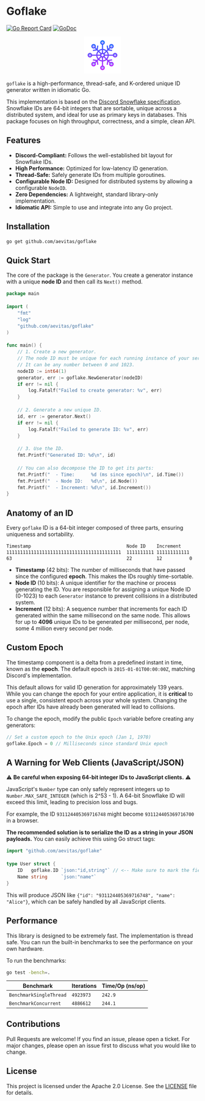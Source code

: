 # Goflake

[![Go Report Card](https://goreportcard.com/badge/github.com/your-username/goflake)](https://goreportcard.com/report/github.com/aevitas/goflake)
[![GoDoc](https://godoc.org/github.com/your-username/goflake?status.svg)](https://godoc.org/github.com/aevitas/goflake)

<p align="center"><img src="./assets/snowflake-96.png" width="96"></p>

`goflake` is a high-performance, thread-safe, and K-ordered unique ID generator written in idiomatic Go.

This implementation is based on the [Discord Snowflake specification](https://discord.com/developers/docs/reference). Snowflake IDs are 64-bit integers that are sortable, unique across a distributed system, and ideal for use as primary keys in databases. This package focuses on high throughput, correctness, and a simple, clean API.

## Features

-   **Discord-Compliant:** Follows the well-established bit layout for Snowflake IDs.
-   **High Performance:** Optimized for low-latency ID generation.
-   **Thread-Safe:** Safely generate IDs from multiple goroutines.
-   **Configurable Node ID:** Designed for distributed systems by allowing a configurable `NodeID`.
-   **Zero Dependencies:** A lightweight, standard library-only implementation.
-   **Idiomatic API:** Simple to use and integrate into any Go project.

## Installation

```sh
go get github.com/aevitas/goflake
```

## Quick Start

The core of the package is the `Generator`. You create a generator instance with a unique **node ID** and then call its `Next()` method.

```go
package main

import (
	"fmt"
	"log"
	"github.com/aevitas/goflake"
)

func main() {
	// 1. Create a new generator.
	// The node ID must be unique for each running instance of your service.
	// It can be any number between 0 and 1023.
	nodeID := int64(1)
	generator, err := goflake.NewGenerator(nodeID)
	if err != nil {
		log.Fatalf("Failed to create generator: %v", err)
	}

	// 2. Generate a new unique ID.
	id, err := generator.Next()
	if err != nil {
		log.Fatalf("Failed to generate ID: %v", err)
	}

	// 3. Use the ID.
	fmt.Printf("Generated ID: %d\n", id)

	// You can also decompose the ID to get its parts:
	fmt.Printf("  - Time:      %d (ms since epoch)\n", id.Time())
	fmt.Printf("  - Node ID:   %d\n", id.Node())
	fmt.Printf("  - Increment: %d\n", id.Increment())
}
```

## Anatomy of an ID

Every `goflake` ID is a 64-bit integer composed of three parts, ensuring uniqueness and sortability.

```
Timestamp                                   Node ID    Increment
111111111111111111111111111111111111111111  1111111111 111111111111
63                                          22         12          0
```

-   **Timestamp** (42 bits): The number of milliseconds that have passed since the configured **epoch**. This makes the IDs roughly time-sortable.
-   **Node ID** (10 bits): A unique identifier for the machine or process generating the ID. You are responsible for assigning a unique Node ID (0-1023) to each `Generator` instance to prevent collisions in a distributed system.
-   **Increment** (12 bits): A sequence number that increments for each ID generated within the same millisecond on the same node. This allows for up to **4096** unique IDs to be generated per millisecond, per node, some 4 million every second per node.

## Custom Epoch

The timestamp component is a delta from a predefined instant in time, known as the **epoch**. The default epoch is `2015-01-01T00:00:00Z`, matching Discord's implementation.

This default allows for valid ID generation for approximately 139 years. While you can change the epoch for your entire application, it is **critical** to use a single, consistent epoch across your whole system. Changing the epoch after IDs have already been generated will lead to collisions.

To change the epoch, modify the public `Epoch` variable before creating any generators:

```go
// Set a custom epoch to the Unix epoch (Jan 1, 1970)
goflake.Epoch = 0 // Milliseconds since standard Unix epoch
```

## A Warning for Web Clients (JavaScript/JSON)

⚠️ **Be careful when exposing 64-bit integer IDs to JavaScript clients.** ⚠️

JavaScript's `Number` type can only safely represent integers up to `Number.MAX_SAFE_INTEGER` (which is 2^53 - 1). A 64-bit Snowflake ID will exceed this limit, leading to precision loss and bugs.

For example, the ID `931124405369716748` might become `931124405369716700` in a browser.

**The recommended solution is to serialize the ID as a string in your JSON payloads.** You can easily achieve this using Go struct tags:

```go
import "github.com/aevitas/goflake"

type User struct {
    ID   goflake.ID `json:"id,string"` // <-- Make sure to mark the field as a string
    Name string     `json:"name"`
}
```

This will produce JSON like `{"id": "931124405369716748", "name": "Alice"}`, which can be safely handled by all JavaScript clients.

## Performance

This library is designed to be extremely fast. The implementation is thread safe. You can run the built-in benchmarks to see the performance on your own hardware.

To run the benchmarks:

```sh
go test -bench=.
```

| Benchmark               | Iterations | Time/Op (ns/op) |
| ----------------------- | ---------- | --------------- |
| `BenchmarkSingleThread` | `4923973`  | `242.9`         |
| `BenchmarkConcurrent`   | `4886612`  | `244.1`         |

## Contributions

Pull Requests are welcome! If you find an issue, please open a ticket. For major changes, please open an issue first to discuss what you would like to change.

## License

This project is licensed under the Apache 2.0 License. See the [LICENSE](./LICENSE) file for details.
```
